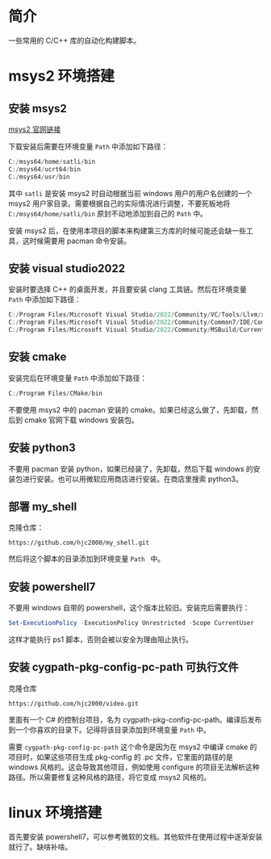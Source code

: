 # 简介

一些常用的 C/C++ 库的自动化构建脚本。

# msys2 环境搭建

## 安装 msys2

[msys2 官网链接](https://www.msys2.org/)

下载安装后需要在环境变量 `Path` 中添加如下路径：

```powershell
C:/msys64/home/satli/bin
C:/msys64/ucrt64/bin
C:/msys64/usr/bin
```

其中 `satli` 是安装 msys2 时自动根据当前 windows 用户的用户名创建的一个 msys2 用户家目录。需要根据自己的实际情况进行调整，不要死板地将 `C:/msys64/home/satli/bin` 原封不动地添加到自己的 `Path` 中。



安装 msys2 后，在使用本项目的脚本来构建第三方库的时候可能还会缺一些工具，这时候需要用 pacman 命令安装。

## 安装 visual studio2022

安装时要选择 C++ 的桌面开发，并且要安装 clang 工具链。然后在环境变量 `Path` 中添加如下路径：

```powershell
C:/Program Files/Microsoft Visual Studio/2022/Community/VC/Tools/Llvm/x64/bin
C:/Program Files/Microsoft Visual Studio/2022/Community/Common7/IDE/CommonExtensions/Microsoft/CMake/Ninja
C:/Program Files/Microsoft Visual Studio/2022/Community/MSBuild/Current/Bin
```

## 安装 cmake

安装完后在环境变量 `Path` 中添加如下路径：

```powershell
C:/Program Files/CMake/bin
```

不要使用 msys2 中的 pacman 安装的 cmake。如果已经这么做了，先卸载，然后到 cmake 官网下载 windows 安装包。

## 安装 python3

不要用 pacman 安装 python，如果已经装了，先卸载，然后下载 windows 的安装包进行安装。也可以用微软应用商店进行安装。在商店里搜索 python3。

## 部署 my_shell

克隆仓库：

```
https://github.com/hjc2000/my_shell.git
```

然后将这个脚本的目录添加到环境变量 `Path ` 中。

## 安装 powershell7

不要用 windows 自带的 powershell，这个版本比较旧。安装完后需要执行：

```powershell
Set-ExecutionPolicy -ExecutionPolicy Unrestricted -Scope CurrentUser
```

这样才能执行 ps1 脚本，否则会被以安全为理由阻止执行。

## 安装 cygpath-pkg-config-pc-path 可执行文件

克隆仓库

```
https://github.com/hjc2000/video.git
```

里面有一个 C# 的控制台项目，名为 cygpath-pkg-config-pc-path。编译后发布到一个你喜欢的目录下。记得将该目录添加到环境变量 `Path` 中。



需要 `cygpath-pkg-config-pc-path` 这个命令是因为在 msys2 中编译 cmake 的项目时，如果这些项目生成 pkg-config 的 .pc 文件，它里面的路径的是 windows 风格的。这会导致其他项目，例如使用 configure 的项目无法解析这种路径。所以需要修复这种风格的路径，将它变成 msys2 风格的。

# linux 环境搭建

首先要安装 powershell7，可以参考微软的文档。其他软件在使用过程中逐渐安装就行了。缺啥补啥。
